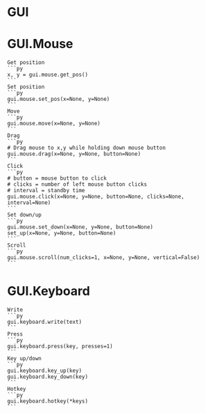# GUI
  # GUI.Mouse
    Get position
    ```py
    x, y = gui.mouse.get_pos()
    ```
    Set position
    ```py
    gui.mouse.set_pos(x=None, y=None)
    ```
    Move
    ```py
    gui.mouse.move(x=None, y=None)
    ```
    Drag
    ```py
    # Drag mouse to x,y while holding down mouse button
    gui.mouse.drag(x=None, y=None, button=None)
    ```
    Click
    ```py
    # button = mouse button to click
    # clicks = number of left mouse button clicks
    # interval = standby time
    gui.mouse.click(x=None, y=None, button=None, clicks=None, interval=None)
    ```
    Set down/up
    ```py
    gui.mouse.set_down(x=None, y=None, button=None)
    set_up(x=None, y=None, button=None)
    ```
    Scroll
    ```py
    gui.mouse.scroll(num_clicks=1, x=None, y=None, vertical=False)
    ```
  # GUI.Keyboard
    Write
    ```py
    gui.keyboard.write(text)
    ```
    Press
    ```py
    gui.keyboard.press(key, presses=1)
    ```
    Key up/down
    ```py
    gui.keyboard.key_up(key)
    gui.keyboard.key_down(key)
    ```
    Hotkey
    ```py
    gui.keyboard.hotkey(*keys)
    ```
    
